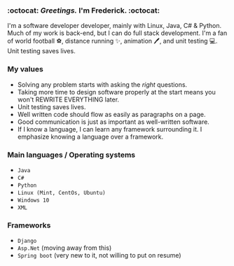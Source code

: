 ### :octocat: _Greetings._ I'm Frederick. :octocat:

<!--
**Gazelle79/Gazelle79** is a ✨ _special_ ✨ repository because its `README.md` (this file) appears on your GitHub profile.
-->

I'm a software developer developer, mainly with Linux, Java, C# & Python. Much of my work is back-end, but I can do full stack development. I'm a fan of world football :soccer:, distance running :sparkles:, animation :pen:, and unit testing :computer:. Unit testing saves lives.

### My values

- Solving any problem starts with asking the _right_ questions.
- Taking more time to design software properly at the start means you won't REWRITE EVERYTHING later.
- Unit testing saves lives.
- Well written code should flow as easily as paragraphs on a page. 
- Good communication is just as important as well-written software.
- If I know a language, I can learn any framework surrounding it. I emphasize knowing a language over a framework.
 
 ### Main languages / Operating systems

* `Java`
* `C#`
* `Python`
* `Linux (Mint, CentOs, Ubuntu)`
* `Windows 10`
* `XML`


 ### Frameworks

* `Django`
* `Asp.Net` (moving away from this)
* `Spring boot` (very new to it, not willing to put on resume)

